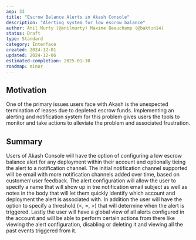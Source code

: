 ```yaml
---
aep: 33
title: "Escrow Balance Alerts in Akash Console"
description: "Alerting system for low escrow balance"
author: Anil Murty (@anilmurty) Maxime Beauchamp (@baktun14)
status: Draft
type: Standard
category: Interface
created: 2024-12-01
updated: 2024-12-06
estimated-completion: 2025-01-30
roadmap: minor
---
```


## Motivation

One of the primary issues users face with Akash is the unexpected termination of leases due to depleted escrow funds. Implementing an alerting and notification system for this problem gives users the tools to monitor and take actions to alleviate the problem and associated frustration.

## Summary

Users of Akash Console will have the option of configuring a low escrow balance alert for any deployment within their account and optionally tieing the alert to a notification channel. The initial notification channel supported will be email with more notification channels added over time, based on customer/ user feedback. The alert configuration will allow the user to specify a name that will show up in tne notification email subject as well as notes in the body that will let them quickly identify which account and deployment the alert is associated with. In addition the user will have the option to specify a threshold (<, =, >) that will determine when the alert is triggered. Lastly the user will have a global view of all alerts configured in the account and will be able to perform certain actions from there like viewing the alert configuration, disabling or deleting it and viewing all the past events triggered from it.

